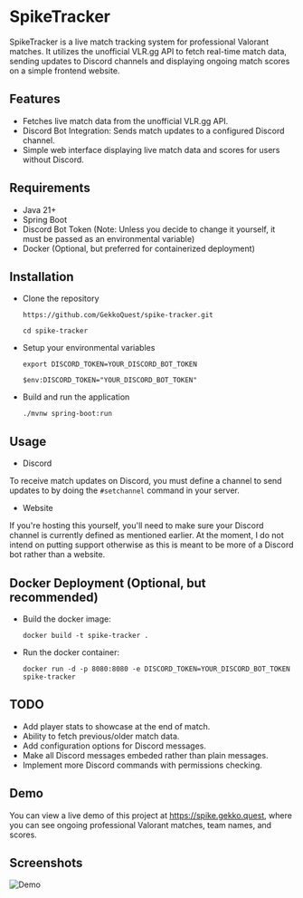 # SpikeTracker

SpikeTracker is a live match tracking system for professional Valorant matches. It utilizes the unofficial VLR.gg API to fetch real-time match data, sending updates to Discord channels and displaying ongoing match scores on a simple frontend website.

## Features

- Fetches live match data from the unofficial VLR.gg API.
- Discord Bot Integration: Sends match updates to a configured Discord channel.
- Simple web interface displaying live match data and scores for users without Discord.

## Requirements
- Java 21+
- Spring Boot
- Discord Bot Token (Note: Unless you decide to change it yourself, it must be passed as an environmental variable)
- Docker (Optional, but preferred for containerized deployment)

## Installation

- Clone the repository

  `https://github.com/GekkoQuest/spike-tracker.git`
  
  `cd spike-tracker`
  
- Setup your environmental variables
  
  `export DISCORD_TOKEN=YOUR_DISCORD_BOT_TOKEN`
  
  `$env:DISCORD_TOKEN="YOUR_DISCORD_BOT_TOKEN"`
  
- Build and run the application

  `./mvnw spring-boot:run`

## Usage
- Discord

To receive match updates on Discord, you must define a channel to send updates to by doing the `#setchannel` command in your server.

- Website

If you're hosting this yourself, you'll need to make sure your Discord channel is currently defined as mentioned earlier. At the moment, I do not intend on putting support otherwise as this is meant to be more of a Discord bot rather than a website.

## Docker Deployment (Optional, but recommended)
- Build the docker image:
  
  `docker build -t spike-tracker .`
  
- Run the docker container:
  
  `docker run -d -p 8080:8080 -e DISCORD_TOKEN=YOUR_DISCORD_BOT_TOKEN spike-tracker`
  

## TODO
- Add player stats to showcase at the end of match.
- Ability to fetch previous/older match data.
- Add configuration options for Discord messages.
- Make all Discord messages embeded rather than plain messages.
- Implement more Discord commands with permissions checking.

## Demo
You can view a live demo of this project at https://spike.gekko.quest, where you can see ongoing professional Valorant matches, team names, and scores.

## Screenshots
![Demo](https://i.imgur.com/nc5AzY3m.jpg)

